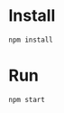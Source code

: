 # Install

`npm install`



# Run

`npm start`
<!-- Will change alot of this once things are launced and straightened out. Coming back.
 -->


